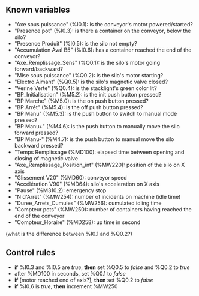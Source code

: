## Known variables

- "Axe sous puissance" (%I0.1): is the conveyor's motor powered/started?
- "Presence pot" (%I0.3): is there a container on the conveyor, below the silo?
- "Presence Produit" (%I0.5): is the silo not empty?
- "Accumulation Aval B5" (%I0.6): has a container reached the end of the conveyor?
- "Axe_Remplissage_Sens" (%Q0.1): is the silo's motor going forward/backward?
- "Mise sous puissance" (%Q0.2): is the silo's motor starting?
- "Electro Aimant" (%Q0.5): is the silo's magnetic valve closed?
- "Verine Verte" (%Q0.4): is the stacklight's green color lit?
- "BP_Initialisation" (%M5.2): is the init push button pressed?
- "BP Marche" (%M5.0): is the on push button pressed?
- "BP Arrêt" (%M5.4): is the off push button pressed?
- "BP Manu" (%M5.3): is the push button to switch to manual mode pressed?
- "BP Manu+" (%M4.6): is the push button to manually move the silo forward pressed?
- "BP Manu-" (%M4.7): is the push button to manual move the silo backward pressed?
- "Temps Remplissage (%MD100): elapsed time between opening and closing of magnetic valve
- "Axe_Remplissage_Position_int" (%MW220): position of the silo on X axis
- "Glissement V20" (%MD60): conveyor speed
- "Accélération V90" (%MD64): silo's acceleration on X axis
- "Pause" (%M310.2): emergency stop
- "N d'Arret" (%MW254): number of incidents on machine (idle time)
- "Duree_Arrets_Cumules" (%MW256): cumulated idling time
- "Compteur pots" (%MW250): number of containers having reached the end of the conveyor
- "Compteur_Horaire" (%MD258): up time in second

(what is the difference between %I0.1 and %Q0.2?)

## Control rules

- **if** %I0.3 and %I0.5 are _true_, **then** set %Q0.5 to _false_ and %Q0.2 to _true_
- after %MD100 in seconds, set %Q0.1 to _false_
- **if** [motor reached end of axis?], **then** set %Q0.2 to _false_
- **if** %I0.6 is _true_, **then** increment %MW250
